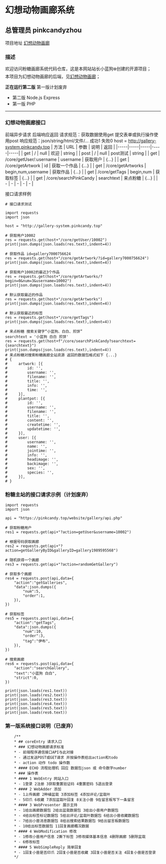 # 幻想动物画廊系统
## 总管理员 pinkcandyzhou
项目地址 [幻想动物画廊](https://gallery.pinkcandy.top)

### 描述
欢迎访问粉糖画廊系统代码仓库，这是本网站站长小蓝狗❄️创建的开源项目；<br>
本项目为幻想动物画廊的后端，见[幻想动物画廊](https://github.com/ZhouZhou1235/pinkcandy-gallery)；<br>

**正在运行第二版**
第一版计划废弃

- 第二版 Node.js Express 
- 第一版 PHP

------

### 幻想动物画廊接口
前端异步请求 后端响应返回
请求规范：获取数据使用get 提交表单或执行操作使用post
响应规范：json/string/html/文件/... 成功1 失败0
host = http://gallery-system.pinkcandy.top
| 方法 | URL | 参数 | 说明 | 返回 |
|-----|-----|-----|-----|-----|
| get | / | null | 欢迎 | string |
| post | / | null | post测试 | string |
| get | /core/getUser/:username | username | 获取用户 | {...} |
| get | /core/getArtwork | id | 获取一个作品 | {...} |
| get | /core/getArtworks | begin,num,username | 获取作品 | {...} |
| get | /core/getTags | begin,num | 获取标签 | {...} |
| get | /core/searchPinkCandy | searchtext | 来点粉糖 | {...} |
| - | - | - | - | - |

接口请求样例
```
# 接口请求测试

import requests
import json

host = "http://gallery-system.pinkcandy.top"

# 获取用户10002
res = requests.get(host+"/core/getUser/10002")
print(json.dumps(json.loads(res.text),indent=4))

# 获取作品 id=gallery7000756624
res = requests.get(host+"/core/getArtwork/?id=gallery7000756624")
print(json.dumps(json.loads(res.text),indent=4))

# 获取用户10002的最近3个作品
res = requests.get(host+"/core/getArtworks/?begin=0&num=3&username=10002")
print(json.dumps(json.loads(res.text),indent=4))

# 默认获取最近的作品
res = requests.get(host+"/core/getArtworks")
print(json.dumps(json.loads(res.text),indent=4))

# 默认获取最近的标签
res = requests.get(host+"/core/getTags")
print(json.dumps(json.loads(res.text),indent=4))

# 来点粉糖 搜索关键字“小蓝狗、白白、煎饼”
searchtext = '小蓝狗 白白 煎饼'
res = requests.get(host+f"/core/searchPinkCandy?searchtext={searchtext}")
print(json.dumps(json.loads(res.text),indent=4))
# 来点粉糖对搜索粉糖画廊全站资源 返回的数据包格式如下 {...}
# {
#     artwork: [{
#         id: '',
#         username: '',
#         filename: '',
#         title: '',
#         info: '',
#         time: '',
#     }],
#     plantpot: [{
#         id: '',
#         username: '',
#         filename: '',
#         title: '',
#         content: '',
#         createtime: '',
#         updatetime: '',
#     }],
#     user: [{
#         username: '',
#         name: '',
#         jointime: '',
#         info: '',
#         headimage: '',
#         backimage: '',
#         sex: '',
#         species: '',
#     }],
# }
```

### 粉糖主站的接口请求示例（计划废弃）
```
import requests
import json

api = "https://pinkcandy.top/website/gallery/api.php"

# 获取粉糖用户
res1 = requests.get(api+"?action=getUser&username=10002")

# 根据号码获取画廊
res2 = requests.get(api+"?action=getGalleryByID&galleryID=gallery1989595568")

# 随机获得一个画廊
res3 = requests.get(api+"?action=randomGetGallery")

# 获取多个画廊
res4 = requests.post(api,data={
    "action":"getGalleries",
    "data":json.dumps({
        "num":5,
        "order":1,
    }),
})

# 获取标签
res5 = requests.post(api,data={
    "action":"getTags",
    "data":json.dumps({
        "num":10,
        "order":3,
        "tag":"伊布",
    }),
})

# 搜索画廊
res6 = requests.post(api,data={
    "action":"searchGallery",
    "text":"小蓝狗 白白",
    "strict":0,
})

print(json.loads(res1.text))
print(json.loads(res2.text))
print(json.loads(res3.text))
print(json.loads(res4.text))
print(json.loads(res5.text))
print(json.loads(res6.text))
```

### 第一版系统接口说明（已废弃）
```
    /**
    * ## coreEntry 请求入口
    * ### 幻想动物画廊请求标准
    * - 前端程序通信接口API与此对接
    * - 通过发送POST或GET请求 并按操作表给出action和todo
    * - action 动作 todo 操作数
    * #### ECHO 流程处理机 回应 数据包json 或 命令数字number
    * ### 操作表
    * #### 1 WebEntry 网站入口
    * - 1登录 2注册 3获取重置验证码 4重置密码 5退出登录
    * #### 2 WebAdder 添加
    * - 1上传画廊 2种植盆栽 3添加标签 4添加评论/盆栽叶
    * - 5印爪 6收藏 7添加盆栽叶回复 8关注小兽 9在留言板写下一条留言
    * #### 3 WebPresenter 展示主持
    * - 1给出画廊数据包 2给出盆栽数据包 3给出小兽用户数据包
    * - 4给出标签标记数据包 5给出评论/盆栽叶数据包 6给出小兽收藏数据包
    * - 7给出小兽消息数据包 8给出搜索结果数据包 9给出留言板数据包
    * - 10给出标签数据包 11回复画廊概况数据
    * #### 4 WebModification 修改
    * - 1修改小兽用户信息 2撕下标签 3修改媒体基本信息 4删除画廊 5删除盆栽
    * - 6修改标签
    * #### 5 WebSimpleReply 简单回复
    * - 1回复小兽是否印爪 2回复小兽是否收藏 3回复小兽是否关注 4回复小兽是否登录
    */
```
